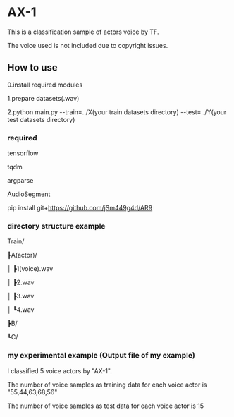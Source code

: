 # AX-1
This is a classification sample of actors voice by TF.

The voice used is not included due to copyright issues.

## How to use
0.install required modules

1.prepare datasets(.wav)

2.python main.py --train=../X(your train datasets directory) --test=../Y(your test datasets directory)

### required
tensorflow

tqdm

argparse

AudioSegment

pip install git+https://github.com/jSm449g4d/AR9



### directory structure example
 
Train/

  ┣A(actor)/
  
  │ ┣1(voice).wav
    
  │ ┣2.wav
     
  │ ┣3.wav
    
  │ ┗4.wav
  
  ┣B/
  
  ┗C/

### my experimental example (Output file of my example)

I classified 5 voice actors by "AX-1".

The number of voice samples as training data for each voice actor is "55,44,63,68,56"

The number of voice samples as test data for each voice actor is 15
